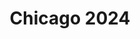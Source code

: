 ---
layout: post
title: Chicago 2024
sub_title: "Shots and stories from my many trips to Chicago in 2024"
comments: false
image: /assets/images/Chicago24Header.jpg
---